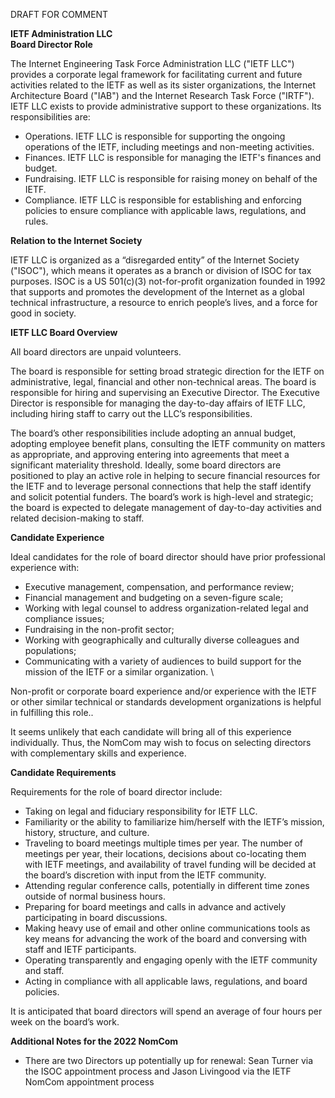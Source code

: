 DRAFT FOR COMMENT

**IETF Administration LLC  \
Board Director Role**

The Internet Engineering Task Force Administration LLC ("IETF LLC") provides a corporate legal framework for facilitating current and future activities related to the IETF as well as its sister organizations, the Internet Architecture Board ("IAB") and the Internet Research Task Force ("IRTF"). IETF LLC exists to provide administrative support to these organizations. Its responsibilities are:

*   Operations. IETF LLC is responsible for supporting the ongoing operations of the IETF, including meetings and non-meeting activities.
*   Finances. IETF LLC is responsible for managing the IETF's finances and budget.
*   Fundraising. IETF LLC is responsible for raising money on behalf of the IETF.
*   Compliance. IETF LLC is responsible for establishing and enforcing policies to ensure compliance with applicable laws, regulations, and rules.

**Relation to the Internet Society**

IETF LLC is organized as a “disregarded entity” of the Internet Society ("ISOC"), which means it operates as a branch or division of ISOC for tax purposes. ISOC is a US 501(c)(3) not-for-profit organization founded in 1992 that supports and promotes the development of the Internet as a global technical infrastructure, a resource to enrich people’s lives, and a force for good in society.

**IETF LLC Board Overview**

All board directors are unpaid volunteers.

The board is responsible for setting broad strategic direction for the IETF on administrative, legal, financial and other non-technical areas. The board is responsible for hiring and supervising an Executive Director. The Executive Director is responsible for managing the day-to-day affairs of IETF LLC, including hiring staff to carry out the LLC’s responsibilities.

The board’s other responsibilities include adopting an annual budget, adopting employee benefit plans, consulting the IETF community on matters as appropriate, and approving entering into agreements that meet a significant materiality threshold. Ideally, some board directors are positioned to play an active role in helping to secure financial resources for the IETF and to leverage personal connections that help the staff identify and solicit potential funders. The board’s work is high-level and strategic; the board is expected to delegate management of day-to-day activities and related decision-making to staff.

**Candidate Experience**

Ideal candidates for the role of board director should have prior professional experience with:

*   Executive management, compensation, and performance review;
*   Financial management and budgeting on a seven-figure scale;
*   Working with legal counsel to address organization-related legal and compliance issues;
*   Fundraising in the non-profit sector;
*   Working with geographically and culturally diverse colleagues and populations; 
*   Communicating with a variety of audiences to build support for the mission of the IETF or a similar organization.  \

Non-profit or corporate board experience and/or experience with the IETF or other similar technical or standards development organizations is helpful in fulfilling this role..

It seems unlikely that each candidate will bring all of this experience individually. Thus, the NomCom may wish to focus on selecting directors with complementary skills and experience.

**Candidate Requirements**

Requirements for the role of board director include:

*   Taking on legal and fiduciary responsibility for IETF LLC.
*   Familiarity or the ability to familiarize him/herself with the IETF’s mission, history, structure, and culture.
*   Traveling to board meetings multiple times per year. The number of meetings per year, their locations, decisions about co-locating them with IETF meetings, and availability of travel funding will be decided at the board’s discretion with input from the IETF community.
*   Attending regular conference calls, potentially in different time zones outside of normal business hours.
*   Preparing for board meetings and calls in advance and actively participating in board discussions.
*   Making heavy use of email and other online communications tools as key means for advancing the work of the board and conversing with staff and IETF participants.
*   Operating transparently and engaging openly with the IETF community and staff.
*   Acting in compliance with all applicable laws, regulations, and board policies.

It is anticipated that board directors will spend an average of four hours per week on the board’s work.

 **Additional Notes for the 2022 NomCom**
 
 * There are two Directors up potentially up for renewal: Sean Turner via the ISOC appointment process and Jason Livingood via the IETF NomCom appointment process
